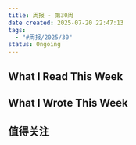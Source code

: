 ```yaml
---
title: 周报 - 第30周
date created: 2025-07-20 22:47:13
tags:
  - "#周报/2025/30"
status: Ongoing
---
```


## What I Read This Week

## What I Wrote This Week

## 值得关注
